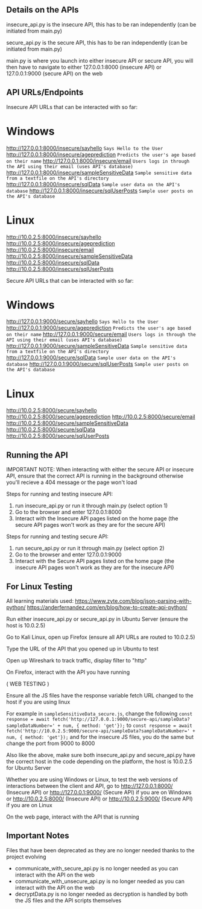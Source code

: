 ## Details on the APIs
insecure_api.py is the insecure API, this has to be ran independently (can be initiated from main.py)

secure_api.py is the secure API, this has to be ran independently (can be initiated from main.py)

main.py is where you launch into either insecure API or secure API, you will then have to navigate to either 127.0.0.1:8000 (insecure API) or 127.0.0.1:9000 (secure API) on the web

## API URLs/Endpoints

Insecure API URLs that can be interacted with so far:

# Windows
http://127.0.0.1:8000/insecure/sayhello ```Says Hello to the User```
http://127.0.0.1:8000/insecure/ageprediction ```Predicts the user's age based on their name```
http://127.0.0.1:8000/insecure/email ```Users logs in through the API using their email (uses API's database)```
http://127.0.0.1:8000/insecure/sampleSensitiveData ```Sample sensitive data from a textfile on the API's directory```
http://127.0.0.1:8000/insecure/sqlData ```Sample user data on the API's database```
http://127.0.0.1:8000/insecure/sqlUserPosts ```Sample user posts on the API's database```
# Linux
http://10.0.2.5:8000/insecure/sayhello 
http://10.0.2.5:8000/insecure/ageprediction 
http://10.0.2.5:8000/insecure/email 
http://10.0.2.5:8000/insecure/sampleSensitiveData 
http://10.0.2.5:8000/insecure/sqlData 
http://10.0.2.5:8000/insecure/sqlUserPosts 


Secure API URLs that can be interacted with so far: 

# Windows
http://127.0.0.1:9000/secure/sayhello ```Says Hello to the User```
http://127.0.0.1:9000/secure/ageprediction ```Predicts the user's age based on their name```
http://127.0.0.1:9000/secure/email ```Users logs in through the API using their email (uses API's database)```
http://127.0.0.1:9000/secure/sampleSensitiveData ```Sample sensitive data from a textfile on the API's directory```
http://127.0.0.1:9000/secure/sqlData ```Sample user data on the API's database```
http://127.0.0.1:9000/secure/sqlUserPosts ```Sample user posts on the API's database```
# Linux
http://10.0.2.5:8000/secure/sayhello 
http://10.0.2.5:8000/secure/ageprediction 
http://10.0.2.5:8000/secure/email 
http://10.0.2.5:8000/secure/sampleSensitiveData 
http://10.0.2.5:8000/secure/sqlData 
http://10.0.2.5:8000/secure/sqlUserPosts 

## Running the API

IMPORTANT NOTE: When interacting with either the secure API or insecure API, ensure that the correct API is running in the background otherwise you'll recieve a 404 message or the page won't load

Steps for running and testing insecure API:

1) run insecure_api.py or run it through main.py (select option 1)
2) Go to the browser and enter 127.0.0.1:8000
3) Interact with the Insecure API pages listed on the home page (the secure API pages won't work as they are for the secure API)

Steps for running and testing secure API:

1) run secure_api.py or run it through main.py (select option 2)
2) Go to the browser and enter 127.0.0.1:9000
3) Interact with the Secure API pages listed on the home page (the insecure API pages won't work as they are for the insecure API)

## For Linux Testing

All learning materials used: 
https://www.zyte.com/blog/json-parsing-with-python/
https://anderfernandez.com/en/blog/how-to-create-api-python/

Run either insecure_api.py or secure_api.py in Ubuntu Server (ensure the host is 10.0.2.5)

Go to Kali Linux, open up Firefox (ensure all API URLs are routed to 10.0.2.5)

Type the URL of the API that you opened up in Ubuntu to test

Open up Wireshark to track traffic, display filter to "http"

On Firefox, interact with the API you have running

( WEB TESTING )

Ensure all the JS files have the response variable fetch URL changed to the host if you are using linux

For example in ```sampleSensitiveData_secure.js```, change the following ```const response = await fetch('http://127.0.0.1:9000/secure-api/sampleData?sampleDataNumber=' + num, { method: 'get'});``` to ```const response = await fetch('http://10.0.2.5:9000/secure-api/sampleData?sampleDataNumber=' + num, { method: 'get'});``` and for the insecure JS files, you do the same but change the port from 9000 to 8000

Also like the above, make sure both insecure_api.py and secure_api.py have the correct host in the code depending on the platform, the host is 10.0.2.5 for Ubuntu Server

Whether you are using Windows or Linux, to test the web versions of interactions between the client and API, go to http://127.0.0.1:8000/ (Insecure API) or http://127.0.0.1:9000/ (Secure API) if you are on Windows or http://10.0.2.5:8000/ (Insecure API) or http://10.0.2.5:9000/ (Secure API) if you are on Linux 

On the web page, interact with the API that is running

## Important Notes

Files that have been deprecated as they are no longer needed thanks to the project evolving

- communicate_with_secure_api.py is no longer needed as you can interact with the API on the web
- communicate_with_unsecure_api.py is no longer needed as you can interact with the API on the web
- decryptData.py is no longer needed as decryption is handled by both the JS files and the API scripts themselves

